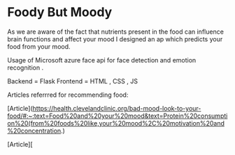 # Foody But Moody 

As we are aware of the fact that nutrients present in the food can influence brain functions and affect your mood I designed an ap which predicts your food from your mood.<br>

Usage of Microsoft azure face api for face detection and emotion recognition .<br>

Backend = Flask 
Frontend = HTML , CSS , JS 

Articles referrred for recommending food:

[Article](https://health.clevelandclinic.org/bad-mood-look-to-your-food/#:~:text=Food%20and%20your%20mood&text=Protein%20consumption%20(from%20foods%20like,your%20mood%2C%20motivation%20and%20concentration.)

[Article][

